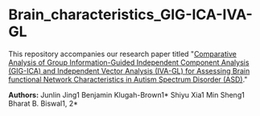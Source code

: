 # Brain_characteristics_GIG-ICA-IVA-GL
This repository accompanies our research paper titled "[Comparative Analysis of Group Information-Guided Independent Component Analysis (GIG-ICA) and Independent Vector Analysis (IVA-GL) for Assessing Brain functional Network Characteristics in Autism Spectrum Disorder (ASD)](https://www.frontiersin.org/articles/10.3389/fnins.2023.1252732/abstract)." 




**Authors:** Junlin Jing1  Benjamin Klugah-Brown1* Shiyu Xia1 Min Sheng1  Bharat B. Biswal1, 2*


 
